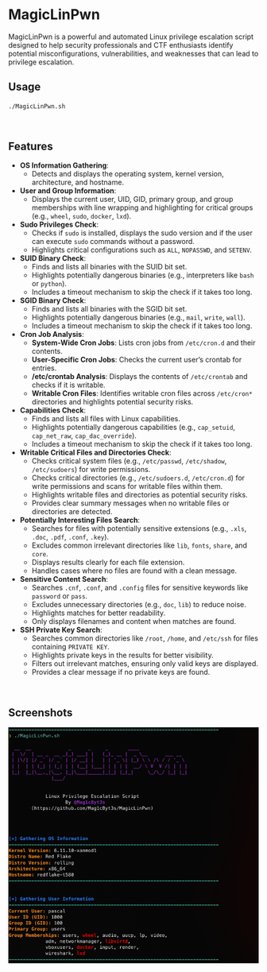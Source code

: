 # MagicLinPwn
MagicLinPwn is a powerful and automated Linux privilege escalation script designed to help security professionals and CTF enthusiasts identify potential misconfigurations, vulnerabilities, and weaknesses that can lead to privilege escalation.

## Usage
```bash
./MagicLinPwn.sh
```

<br>

## Features

- **OS Information Gathering**:
  - Detects and displays the operating system, kernel version, architecture, and hostname.
- **User and Group Information**:
  - Displays the current user, UID, GID, primary group, and group memberships with line wrapping and highlighting for critical groups (e.g., `wheel`, `sudo`, `docker`, `lxd`).
- **Sudo Privileges Check**:
  - Checks if `sudo` is installed, displays the sudo version and if the user can execute `sudo` commands without a password.
  - Highlights critical configurations such as `ALL`, `NOPASSWD`, and `SETENV`.
- **SUID Binary Check**:
  - Finds and lists all binaries with the SUID bit set.
  - Highlights potentially dangerous binaries (e.g., interpreters like `bash` or `python`).
  - Includes a timeout mechanism to skip the check if it takes too long.
- **SGID Binary Check**:
  - Finds and lists all binaries with the SGID bit set.
  - Highlights potentially dangerous binaries (e.g., `mail`, `write`, `wall`).
  - Includes a timeout mechanism to skip the check if it takes too long.
- **Cron Job Analysis**:
  - **System-Wide Cron Jobs**: Lists cron jobs from `/etc/cron.d` and their contents.
  - **User-Specific Cron Jobs**: Checks the current user’s crontab for entries.
  - **/etc/crontab Analysis**: Displays the contents of `/etc/crontab` and checks if it is writable.
  - **Writable Cron Files**: Identifies writable cron files across `/etc/cron*` directories and highlights potential security risks.
- **Capabilities Check**:
  - Finds and lists all files with Linux capabilities.
  - Highlights potentially dangerous capabilities (e.g., `cap_setuid`, `cap_net_raw`, `cap_dac_override`).
  - Includes a timeout mechanism to skip the check if it takes too long.
- **Writable Critical Files and Directories Check**:
  - Checks critical system files (e.g., `/etc/passwd`, `/etc/shadow`, `/etc/sudoers`) for write permissions.
  - Checks critical directories (e.g., `/etc/sudoers.d`, `/etc/cron.d`) for write permissions and scans for writable files within them.
  - Highlights writable files and directories as potential security risks.
  - Provides clear summary messages when no writable files or directories are detected.
- **Potentially Interesting Files Search**:
  - Searches for files with potentially sensitive extensions (e.g., `.xls`, `.doc`, `.pdf`, `.conf`, `.key`).
  - Excludes common irrelevant directories like `lib`, `fonts`, `share`, and `core`.
  - Displays results clearly for each file extension.
  - Handles cases where no files are found with a clean message.
- **Sensitive Content Search**:
  - Searches `.cnf`, `.conf`, and `.config` files for sensitive keywords like `password` or `pass`.
  - Excludes unnecessary directories (e.g., `doc`, `lib`) to reduce noise.
  - Highlights matches for better readability.
  - Only displays filenames and content when matches are found.
- **SSH Private Key Search**:
  - Searches common directories like `/root`, `/home`, and `/etc/ssh` for files containing `PRIVATE KEY`.
  - Highlights private keys in the results for better visibility.
  - Filters out irrelevant matches, ensuring only valid keys are displayed.
  - Provides a clear message if no private keys are found.

<br>

## Screenshots
![MagicLinPwn_demo](screenshots/demo.png)
